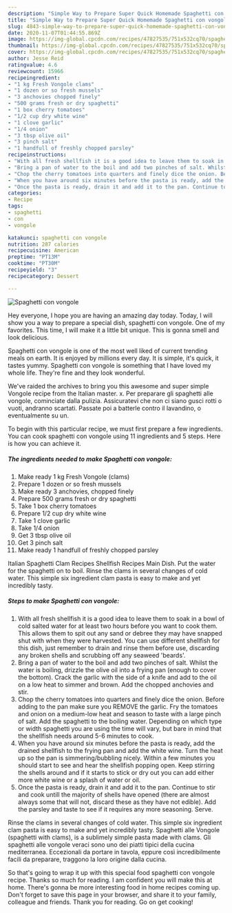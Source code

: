 ```yaml
---
description: "Simple Way to Prepare Super Quick Homemade Spaghetti con vongole"
title: "Simple Way to Prepare Super Quick Homemade Spaghetti con vongole"
slug: 4843-simple-way-to-prepare-super-quick-homemade-spaghetti-con-vongole
date: 2020-11-07T01:44:55.869Z
image: https://img-global.cpcdn.com/recipes/47827535/751x532cq70/spaghetti-con-vongole-recipe-main-photo.jpg
thumbnail: https://img-global.cpcdn.com/recipes/47827535/751x532cq70/spaghetti-con-vongole-recipe-main-photo.jpg
cover: https://img-global.cpcdn.com/recipes/47827535/751x532cq70/spaghetti-con-vongole-recipe-main-photo.jpg
author: Jesse Reid
ratingvalue: 4.6
reviewcount: 15966
recipeingredient:
- "1 kg Fresh Vongole clams"
- "1 dozen or so fresh mussels"
- "3 anchovies chopped finely"
- "500 grams fresh or dry spaghetti"
- "1 box cherry tomatoes"
- "1/2 cup dry white wine"
- "1 clove garlic"
- "1/4 onion"
- "3 tbsp olive oil"
- "3 pinch salt"
- "1 handfull of freshly chopped parsley"
recipeinstructions:
- "With all fresh shellfish it is a good idea to leave them to soak in a bowl of cold salted water for at least two hours before you want to cook them. This allows them to spit out any sand or debree they may have snapped shut with when they were harvested. You can use different shellfish for this dish, just remember to drain and rinse them before use, discarding any broken shells and scrubbing off any seaweed &#39;beards&#39;."
- "Bring a pan of water to the boil and add two pinches of salt. Whilst the water is boiling, drizzle the olive oil into a frying pan (enough to cover the bottom). Crack the garlic with the side of a knife and add to the oil on a low heat to simmer and brown. Add the chopped anchovies and stir."
- "Chop the cherry tomatoes into quarters and finely dice the onion. Before adding to the pan make sure you REMOVE the garlic. Fry the tomatoes and onion on a medium-low heat and season to taste with a large pinch of salt. Add the spaghetti to the boiling water. Depending on which type or width spaghetti you are using the time will vary, but bare in mind that the shellfish needs around 5-6 minutes to cook."
- "When you have around six minutes before the pasta is ready, add the drained shellfish to the frying pan and add the white wine. Turn the heat up so the pan is simmering/bubbling nicely. Within a few minutes you should start to see and hear the shellfish popping open. Keep stirring the shells around and if it starts to stick or dry out you can add either more white wine or a splash of water or oil."
- "Once the pasta is ready, drain it and add it to the pan. Continue to stir and cook untill the majority of shells have opened (there are almost always some that will not, discard these as they have not edible). Add the parsley and taste to see if it requires any more seasoning. Serve."
categories:
- Recipe
tags:
- spaghetti
- con
- vongole

katakunci: spaghetti con vongole 
nutrition: 287 calories
recipecuisine: American
preptime: "PT13M"
cooktime: "PT30M"
recipeyield: "3"
recipecategory: Dessert

---
```



![Spaghetti con vongole](https://img-global.cpcdn.com/recipes/47827535/751x532cq70/spaghetti-con-vongole-recipe-main-photo.jpg)

Hey everyone, I hope you are having an amazing day today. Today, I will show you a way to prepare a special dish, spaghetti con vongole. One of my favorites. This time, I will make it a little bit unique. This is gonna smell and look delicious.

Spaghetti con vongole is one of the most well liked of current trending meals on earth. It is enjoyed by millions every day. It is simple, it's quick, it tastes yummy. Spaghetti con vongole is something that I have loved my whole life. They're fine and they look wonderful.

We&#39;ve raided the archives to bring you this awesome and super simple Vongole recipe from the Italian master. x. Per preparare gli spaghetti alle vongole, cominciate dalla pulizia. Assicuratevi che non ci siano gusci rotti o vuoti, andranno scartati. Passate poi a batterle contro il lavandino, o eventualmente su un.


To begin with this particular recipe, we must first prepare a few ingredients. You can cook spaghetti con vongole using 11 ingredients and 5 steps. Here is how you can achieve it.

<!--inarticleads1-->

##### The ingredients needed to make Spaghetti con vongole:

1. Make ready 1 kg Fresh Vongole (clams)
1. Prepare 1 dozen or so fresh mussels
1. Make ready 3 anchovies, chopped finely
1. Prepare 500 grams fresh or dry spaghetti
1. Take 1 box cherry tomatoes
1. Prepare 1/2 cup dry white wine
1. Take 1 clove garlic
1. Take 1/4 onion
1. Get 3 tbsp olive oil
1. Get 3 pinch salt
1. Make ready 1 handfull of freshly chopped parsley


Italian Spaghetti Clam Recipes Shellfish Recipes Main Dish. Put the water for the spaghetti on to boil. Rinse the clams in several changes of cold water. This simple six ingredient clam pasta is easy to make and yet incredibly tasty. 

<!--inarticleads2-->

##### Steps to make Spaghetti con vongole:

1. With all fresh shellfish it is a good idea to leave them to soak in a bowl of cold salted water for at least two hours before you want to cook them. This allows them to spit out any sand or debree they may have snapped shut with when they were harvested. You can use different shellfish for this dish, just remember to drain and rinse them before use, discarding any broken shells and scrubbing off any seaweed &#39;beards&#39;.
1. Bring a pan of water to the boil and add two pinches of salt. Whilst the water is boiling, drizzle the olive oil into a frying pan (enough to cover the bottom). Crack the garlic with the side of a knife and add to the oil on a low heat to simmer and brown. Add the chopped anchovies and stir.
1. Chop the cherry tomatoes into quarters and finely dice the onion. Before adding to the pan make sure you REMOVE the garlic. Fry the tomatoes and onion on a medium-low heat and season to taste with a large pinch of salt. Add the spaghetti to the boiling water. Depending on which type or width spaghetti you are using the time will vary, but bare in mind that the shellfish needs around 5-6 minutes to cook.
1. When you have around six minutes before the pasta is ready, add the drained shellfish to the frying pan and add the white wine. Turn the heat up so the pan is simmering/bubbling nicely. Within a few minutes you should start to see and hear the shellfish popping open. Keep stirring the shells around and if it starts to stick or dry out you can add either more white wine or a splash of water or oil.
1. Once the pasta is ready, drain it and add it to the pan. Continue to stir and cook untill the majority of shells have opened (there are almost always some that will not, discard these as they have not edible). Add the parsley and taste to see if it requires any more seasoning. Serve.


Rinse the clams in several changes of cold water. This simple six ingredient clam pasta is easy to make and yet incredibly tasty. Spaghetti alle Vongole (spaghetti with clams), is a sublimely simple pasta made with clams. Gli spaghetti alle vongole veraci sono uno dei piatti tipici della cucina mediterranea. Eccezionali da portare in tavola, eppure così incredibilmente facili da preparare, traggono la loro origine dalla cucina. 

So that's going to wrap it up with this special food spaghetti con vongole recipe. Thanks so much for reading. I am confident you will make this at home. There's gonna be more interesting food in home recipes coming up. Don't forget to save this page in your browser, and share it to your family, colleague and friends. Thank you for reading. Go on get cooking!
